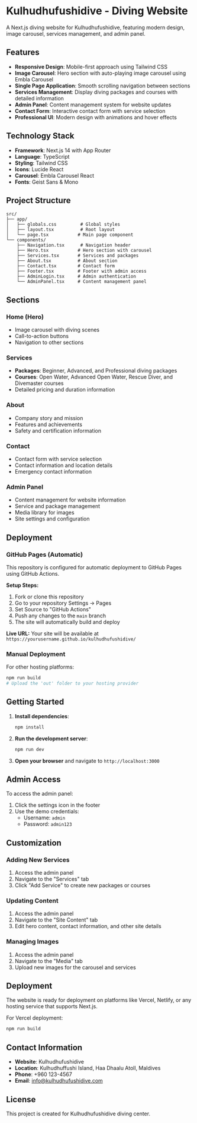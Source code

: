 # Kulhudhufushidive - Diving Website

A Next.js diving website for Kulhudhufushidive, featuring modern design, image carousel, services management, and admin panel.

## Features

- **Responsive Design**: Mobile-first approach using Tailwind CSS
- **Image Carousel**: Hero section with auto-playing image carousel using Embla Carousel
- **Single Page Application**: Smooth scrolling navigation between sections
- **Services Management**: Display diving packages and courses with detailed information
- **Admin Panel**: Content management system for website updates
- **Contact Form**: Interactive contact form with service selection
- **Professional UI**: Modern design with animations and hover effects

## Technology Stack

- **Framework**: Next.js 14 with App Router
- **Language**: TypeScript
- **Styling**: Tailwind CSS
- **Icons**: Lucide React
- **Carousel**: Embla Carousel React
- **Fonts**: Geist Sans & Mono

## Project Structure

```
src/
├── app/
│   ├── globals.css         # Global styles
│   ├── layout.tsx          # Root layout
│   └── page.tsx           # Main page component
└── components/
    ├── Navigation.tsx      # Navigation header
    ├── Hero.tsx           # Hero section with carousel
    ├── Services.tsx       # Services and packages
    ├── About.tsx          # About section
    ├── Contact.tsx        # Contact form
    ├── Footer.tsx         # Footer with admin access
    ├── AdminLogin.tsx     # Admin authentication
    └── AdminPanel.tsx     # Content management panel
```

## Sections

### Home (Hero)
- Image carousel with diving scenes
- Call-to-action buttons
- Navigation to other sections

### Services
- **Packages**: Beginner, Advanced, and Professional diving packages
- **Courses**: Open Water, Advanced Open Water, Rescue Diver, and Divemaster courses
- Detailed pricing and duration information

### About
- Company story and mission
- Features and achievements
- Safety and certification information

### Contact
- Contact form with service selection
- Contact information and location details
- Emergency contact information

### Admin Panel
- Content management for website information
- Service and package management
- Media library for images
- Site settings and configuration

## Deployment

### GitHub Pages (Automatic)
This repository is configured for automatic deployment to GitHub Pages using GitHub Actions.

**Setup Steps:**
1. Fork or clone this repository
2. Go to your repository Settings → Pages
3. Set Source to "GitHub Actions"
4. Push any changes to the `main` branch
5. The site will automatically build and deploy

**Live URL:** Your site will be available at `https://yourusername.github.io/kulhudhufushidive/`

### Manual Deployment
For other hosting platforms:
```bash
npm run build
# Upload the 'out' folder to your hosting provider
```

## Getting Started

1. **Install dependencies**:
   ```bash
   npm install
   ```

2. **Run the development server**:
   ```bash
   npm run dev
   ```

3. **Open your browser** and navigate to `http://localhost:3000`

## Admin Access

To access the admin panel:
1. Click the settings icon in the footer
2. Use the demo credentials:
   - Username: `admin`
   - Password: `admin123`

## Customization

### Adding New Services
1. Access the admin panel
2. Navigate to the "Services" tab
3. Click "Add Service" to create new packages or courses

### Updating Content
1. Access the admin panel
2. Navigate to the "Site Content" tab
3. Edit hero content, contact information, and other site details

### Managing Images
1. Access the admin panel
2. Navigate to the "Media" tab
3. Upload new images for the carousel and services

## Deployment

The website is ready for deployment on platforms like Vercel, Netlify, or any hosting service that supports Next.js.

For Vercel deployment:
```bash
npm run build
```

## Contact Information

- **Website**: Kulhudhufushidive
- **Location**: Kulhudhuffushi Island, Haa Dhaalu Atoll, Maldives
- **Phone**: +960 123-4567
- **Email**: info@kulhudhufushidive.com

## License

This project is created for Kulhudhufushidive diving center.
